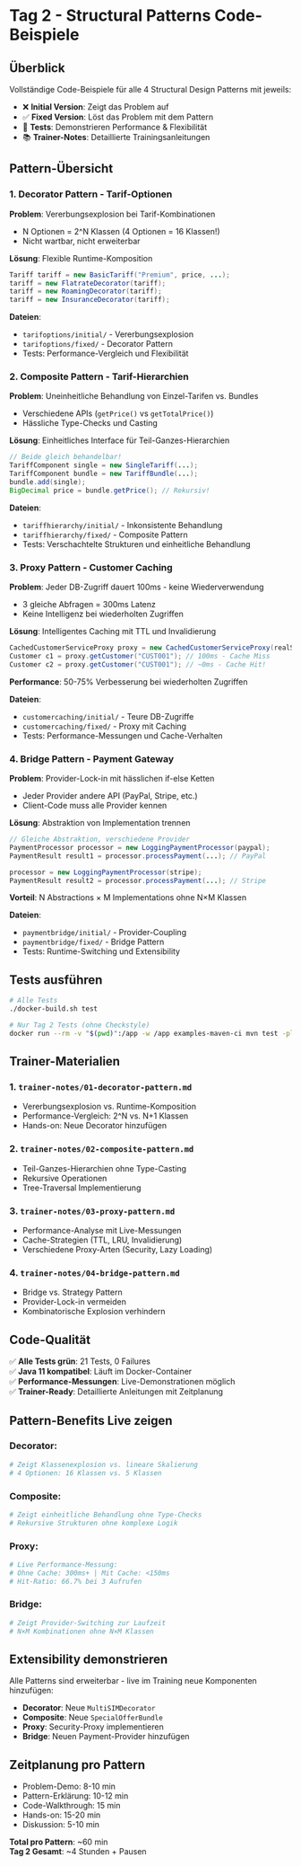 # Tag 2 - Structural Patterns Code-Beispiele

## Überblick

Vollständige Code-Beispiele für alle 4 Structural Design Patterns mit jeweils:
- ❌ **Initial Version**: Zeigt das Problem auf
- ✅ **Fixed Version**: Löst das Problem mit dem Pattern
- 🧪 **Tests**: Demonstrieren Performance & Flexibilität
- 📚 **Trainer-Notes**: Detaillierte Trainingsanleitungen

## Pattern-Übersicht

### 1. Decorator Pattern - Tarif-Optionen
**Problem**: Vererbungsexplosion bei Tarif-Kombinationen
- N Optionen = 2^N Klassen (4 Optionen = 16 Klassen!)
- Nicht wartbar, nicht erweiterbar

**Lösung**: Flexible Runtime-Komposition
```java
Tariff tariff = new BasicTariff("Premium", price, ...);
tariff = new FlatrateDecorator(tariff);
tariff = new RoamingDecorator(tariff);
tariff = new InsuranceDecorator(tariff);
```

**Dateien**:
- `tarifoptions/initial/` - Vererbungsexplosion
- `tarifoptions/fixed/` - Decorator Pattern
- Tests: Performance-Vergleich und Flexibilität

### 2. Composite Pattern - Tarif-Hierarchien
**Problem**: Uneinheitliche Behandlung von Einzel-Tarifen vs. Bundles
- Verschiedene APIs (`getPrice()` vs `getTotalPrice()`)
- Hässliche Type-Checks und Casting

**Lösung**: Einheitliches Interface für Teil-Ganzes-Hierarchien
```java
// Beide gleich behandelbar!
TariffComponent single = new SingleTariff(...);
TariffComponent bundle = new TariffBundle(...);
bundle.add(single);
BigDecimal price = bundle.getPrice(); // Rekursiv!
```

**Dateien**:
- `tariffhierarchy/initial/` - Inkonsistente Behandlung
- `tariffhierarchy/fixed/` - Composite Pattern
- Tests: Verschachtelte Strukturen und einheitliche Behandlung

### 3. Proxy Pattern - Customer Caching
**Problem**: Jeder DB-Zugriff dauert 100ms - keine Wiederverwendung
- 3 gleiche Abfragen = 300ms Latenz
- Keine Intelligenz bei wiederholten Zugriffen

**Lösung**: Intelligentes Caching mit TTL und Invalidierung
```java
CachedCustomerServiceProxy proxy = new CachedCustomerServiceProxy(realService, 5000);
Customer c1 = proxy.getCustomer("CUST001"); // 100ms - Cache Miss
Customer c2 = proxy.getCustomer("CUST001"); // ~0ms - Cache Hit!
```

**Performance**: 50-75% Verbesserung bei wiederholten Zugriffen

**Dateien**:
- `customercaching/initial/` - Teure DB-Zugriffe
- `customercaching/fixed/` - Proxy mit Caching
- Tests: Performance-Messungen und Cache-Verhalten

### 4. Bridge Pattern - Payment Gateway
**Problem**: Provider-Lock-in mit hässlichen if-else Ketten
- Jeder Provider andere API (PayPal, Stripe, etc.)
- Client-Code muss alle Provider kennen

**Lösung**: Abstraktion von Implementation trennen
```java
// Gleiche Abstraktion, verschiedene Provider
PaymentProcessor processor = new LoggingPaymentProcessor(paypal);
PaymentResult result1 = processor.processPayment(...); // PayPal

processor = new LoggingPaymentProcessor(stripe);  
PaymentResult result2 = processor.processPayment(...); // Stripe
```

**Vorteil**: N Abstractions × M Implementations ohne N×M Klassen

**Dateien**:
- `paymentbridge/initial/` - Provider-Coupling
- `paymentbridge/fixed/` - Bridge Pattern
- Tests: Runtime-Switching und Extensibility

## Tests ausführen

```bash
# Alle Tests
./docker-build.sh test

# Nur Tag 2 Tests (ohne Checkstyle)
docker run --rm -v "$(pwd)":/app -w /app examples-maven-ci mvn test -pl day2-examples -Dcheckstyle.skip=true
```

## Trainer-Materialien

### 1. `trainer-notes/01-decorator-pattern.md`
- Vererbungsexplosion vs. Runtime-Komposition
- Performance-Vergleich: 2^N vs. N+1 Klassen
- Hands-on: Neue Decorator hinzufügen

### 2. `trainer-notes/02-composite-pattern.md`  
- Teil-Ganzes-Hierarchien ohne Type-Casting
- Rekursive Operationen
- Tree-Traversal Implementierung

### 3. `trainer-notes/03-proxy-pattern.md`
- Performance-Analyse mit Live-Messungen
- Cache-Strategien (TTL, LRU, Invalidierung)
- Verschiedene Proxy-Arten (Security, Lazy Loading)

### 4. `trainer-notes/04-bridge-pattern.md`
- Bridge vs. Strategy Pattern
- Provider-Lock-in vermeiden
- Kombinatorische Explosion verhindern

## Code-Qualität

✅ **Alle Tests grün**: 21 Tests, 0 Failures  
✅ **Java 11 kompatibel**: Läuft im Docker-Container  
✅ **Performance-Messungen**: Live-Demonstrationen möglich  
✅ **Trainer-Ready**: Detaillierte Anleitungen mit Zeitplanung

## Pattern-Benefits Live zeigen

### Decorator: 
```bash
# Zeigt Klassenexplosion vs. lineare Skalierung
# 4 Optionen: 16 Klassen vs. 5 Klassen
```

### Composite:
```bash
# Zeigt einheitliche Behandlung ohne Type-Checks
# Rekursive Strukturen ohne komplexe Logik
```

### Proxy:
```bash
# Live Performance-Messung:
# Ohne Cache: 300ms+ | Mit Cache: <150ms
# Hit-Ratio: 66.7% bei 3 Aufrufen
```

### Bridge:
```bash
# Zeigt Provider-Switching zur Laufzeit
# N×M Kombinationen ohne N×M Klassen
```

## Extensibility demonstrieren

Alle Patterns sind erweiterbar - live im Training neue Komponenten hinzufügen:
- **Decorator**: Neue `MultiSIMDecorator`
- **Composite**: Neue `SpecialOfferBundle`  
- **Proxy**: Security-Proxy implementieren
- **Bridge**: Neuen Payment-Provider hinzufügen

## Zeitplanung pro Pattern
- Problem-Demo: 8-10 min
- Pattern-Erklärung: 10-12 min  
- Code-Walkthrough: 15 min
- Hands-on: 15-20 min
- Diskussion: 5-10 min

**Total pro Pattern**: ~60 min  
**Tag 2 Gesamt**: ~4 Stunden + Pausen